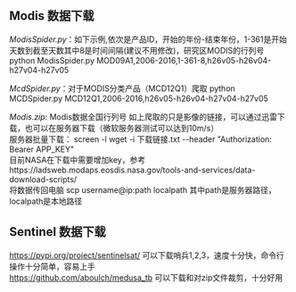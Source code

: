 ## Modis 数据下载
*ModisSpider.py*：如下示例,依次是产品ID，开始的年份-结束年份，1-361是开始天数到截至天数其中8是时间间隔(建议不用修改)，研究区MODIS的行列号
python ModisSpider.py MOD09A1,2006-2016,1-361-8,h26v05-h26v04-h27v04-h27v05

*McdSpider.py*：对于MODIS分类产品（MCD12Q1）爬取
python MCDSpider.py MCD12Q1,2006-2016,h26v05-h26v04-h27v04-h27v05

*Modis.zip*: Modis数据全国行列号
如上爬取的只是影像的链接，可以通过迅雷下载，也可以在服务器下载（微软服务器测试可以达到10m/s）<br />
服务器批量下载： screen -l wget -i 下载链接.txt --header "Authorization: Bearer APP_KEY"<br />
目前NASA在下载中需要增加key，参考https://ladsweb.modaps.eosdis.nasa.gov/tools-and-services/data-download-scripts/<br />
将数据传回电脑 scp username@ip:path localpath 其中path是服务器路径，localpath是本地路径

## Sentinel 数据下载
https://pypi.org/project/sentinelsat/
可以下载哨兵1,2,3，速度十分快，命令行操作十分简单，容易上手<br />
https://github.com/aboulch/medusa_tb
可以下载和对zip文件裁剪，十分好用

